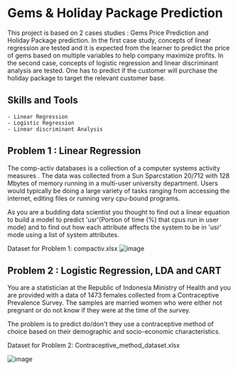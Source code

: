 # Gems & Holiday Package Prediction

This project is based on 2 cases studies : Gems Price Prediction and Holiday Package prediction. In the first case study, concepts of linear regression are tested and it is expected from the learner to predict the price of gems based on multiple variables to help company maximize profits. In the second case, concepts of logistic regression and linear discriminant analysis are tested. One has to predict if the customer will purchase the holiday package to target the relevant customer base.

## Skills and Tools

    - Linear Regression
    - Logistic Regression
    - Linear discriminant Analysis

## Problem 1 : Linear Regression

The comp-activ databases is a collection of a computer systems activity measures .
The data was collected from a Sun Sparcstation 20/712 with 128 Mbytes of memory running in a multi-user university department. Users would typically be doing a large variety of tasks ranging from accessing the internet, editing files or running very cpu-bound programs. 

As you are a budding data scientist you thought to find out a linear equation to build a model to predict 'usr'(Portion of time (%) that cpus run in user mode) and to find out how each attribute affects the system to be in 'usr' mode using a list of system attributes.

Dataset for Problem 1: compactiv.xlsx
![image](https://github.com/LavanyaNR/Project---Predictive-Modelling/assets/152005594/645d7312-e566-4016-acc1-acb625a96ba2)


## Problem 2 : Logistic Regression, LDA and CART

You are a statistician at the Republic of Indonesia Ministry of Health and you are provided with a data of 1473 females collected from a Contraceptive Prevalence Survey. The samples are married women who were either not pregnant or do not know if they were at the time of the survey.

The problem is to predict do/don't they use a contraceptive method of choice based on their demographic and socio-economic characteristics.

Dataset for Problem 2: Contraceptive_method_dataset.xlsx

![image](https://github.com/LavanyaNR/Project---Predictive-Modelling/assets/152005594/4cd71214-a93a-4758-801b-4b9f463fbe59)

